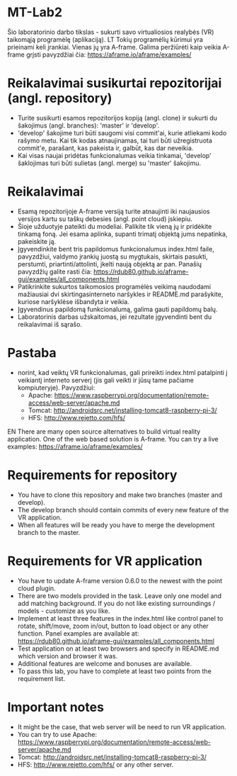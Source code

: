 # MT-Lab2

Šio laboratorinio darbo tikslas - sukurti savo virtualiosios realybės (VR) taikomąją programėlę (aplikaciją).
LT
Tokių programėlių kūrimui yra prieinami keli įrankiai. Vienas jų yra A-frame. Galima peržiūrėti kaip veikia A-frame grįsti pavyzdžiai čia: https://aframe.io/aframe/examples/
# Reikalavimai susikurtai repozitorijai (angl. repository)
  - Turite susikurti esamos repozitorijos kopiją (angl. clone) ir sukurti du šakojimus (angl. branches): 'master' ir 'develop'.
  - 'develop' šakojime turi būti saugomi visi commit'ai, kurie atliekami kodo rašymo metu. Kai tik kodas atnaujinamas, tai turi būti užregistruota commit'e, parašant, kas pakeista ir, galbūt, kas dar neveikia.
  - Kai visas naujai pridėtas funkcionalumas veikia tinkamai, 'develop' šaklojimas turi būti sulietas (angl. merge) su 'master' šakojimu.
 
# Reikalavimai 
  - Esamą repozitorijoje A-frame versiją turite atnaujinti iki naujausios versijos kartu su taškų debesies (angl. point cloud) įskiepiu.
  - Šioje užduotyje pateikti du modeliai. Palikite tik vieną jų ir pridėkite tinkamą foną. Jei esama aplinka, supanti trimatį objektą jums nepatinka, pakeiskite ją.
  - Įgyvendinkite bent tris papildomus funkcionalumus index.html faile, pavyzdžiui, valdymo įrankių juostą su mygtukais, skirtais pasukti, perstumti, priartinti/attolinti, įkelti naują objektą ar pan. Panašių pavyzdžių galite rasti čia: https://rdub80.github.io/aframe-gui/examples/all_components.html
  - Patikrinkite sukurtos taikomosios programėlės veikimą naudodami mažiausiai dvi skirtingasinterneto naršykles ir README.md parašykite, kuriose naršyklėse išbandyta ir veikia.
  - Įgyvendinus papildomą funkcionalumą, galima gauti papildomų balų.
  - Laboratorinis darbas užskaitomas, jei rezultate įgyvendinti bent du reikalavimai iš sąrašo.
# Pastaba
  - norint, kad veiktų VR funkcionalumas, gali prireikti index.html patalpinti į veikiantį interneto serverį (jis gali veikti ir jūsų tame pačiame kompiuteryje). Pavyzdžiui:
    - Apache: https://www.raspberrypi.org/documentation/remote-access/web-server/apache.md 
    - Tomcat: http://androidsrc.net/installing-tomcat8-raspberry-pi-3/ 
    - HFS: http://www.rejetto.com/hfs/ 
  
EN
There are many open source alternatives to build virtual reality application. One of the web based solution is A-frame. You can try a live examples: https://aframe.io/aframe/examples/

# Requirements for repository
  - You have to clone this repository and make two branches (master and develop).
  - The develop branch should contain commits of every new feature of the VR application.
  - When all features will be ready you have to merge the development branch to the master.

# Requirements for VR application
  - You have to update A-frame version 0.6.0 to the newest with the point cloud plugin.
  - There are two models provided in the task. Leave only one model and add matching background. If you do not like existing surroundings / models - customize as you like.
  - Implement at least three features in the index.html like control panel to rotate, shift/move, zoom in/out, button to load object or any other function. Panel examples are available at: https://rdub80.github.io/aframe-gui/examples/all_components.html
  - Test application on at least two browsers and specify in README.md which version and browser it was.
  - Additional features are welcome and bonuses are available.
  - To pass this lab, you have to complete at least two points from the requirement list.  
  
# Important notes
  - It might be the case, that web server will be need to run VR application. 
  - You can try to use Apache: https://www.raspberrypi.org/documentation/remote-access/web-server/apache.md 
  - Tomcat: http://androidsrc.net/installing-tomcat8-raspberry-pi-3/ 
  - HFS: http://www.rejetto.com/hfs/ or any other server.
